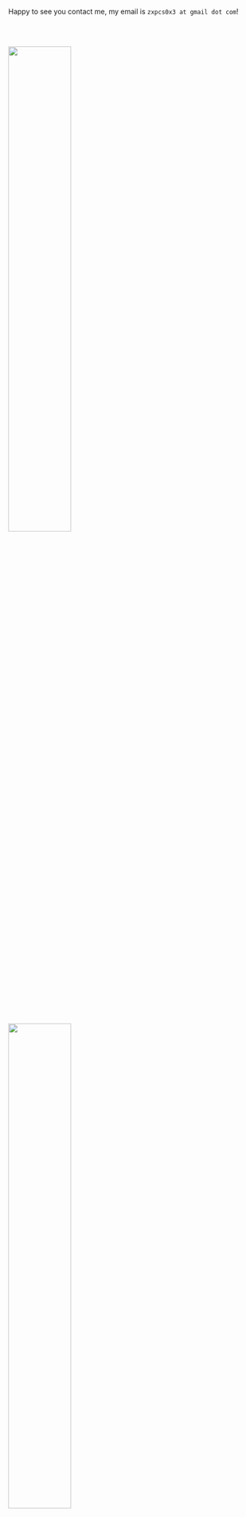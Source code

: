 Happy to see you contact me, my email is `zxpcs0x3 at gmail dot com`!

<!---
XiaoPeng0x3/XiaoPeng0x3 is a ✨ special ✨ repository because its `README.md` (this file) appears on your GitHub profile.
You can click the Preview link to take a look at your changes.
--->

<br></br>

<p align="left">
  <img width="50%" src="https://github-readme-stats.vercel.app/api?username=XiaoPeng0x3&show_icons=true&theme=default" />
</p>

<p align="left">
  <img width="50%" src="https://github-readme-stats.vercel.app/api/top-langs/?username=XiaoPeng0x3&layout=compact&hide=html,css,jupyter%20notebook&langs_count=8&theme=default" />
</p>


